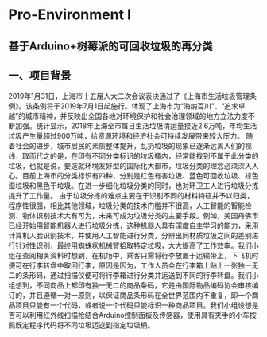# Pro-Environment I
## 基于Arduino+树莓派的**可回收垃圾的再分类**
## 一、项目背景
2019年1月31日，上海市十五届人大二次会议表决通过了《上海市生活垃圾管理条例》。该条例将于2019年7月1日起施行。体现了上海市为“海纳百川”、“追求卓越”的城市精神，并反映出全国各地对环境保护和社会治理领域的地方立法力度不断加强。统计显示，2018年上海全市每日生活垃圾清运量接近2.6万吨，年均生活垃圾产生量超过900万吨，给资源环境和经济社会可持续发展带来较大压力。
随着社会的进步，城市居民的素质整体提升，乱扔垃圾的现象已逐渐远离人们的视线，取而代之的是，在印有不同分类标识的垃圾桶内，经常能找到不属于此分类的垃圾，也就是说，要造就环境友好型的国际化大都市，垃圾分类的理念必须深入人心。目前上海市的分类标识有四种，分别是红色有害垃圾、蓝色可回收垃圾、棕色湿垃圾和黑色干垃圾。在进一步细化垃圾分类的同时，也对环卫工人进行垃圾分拣提升了工作量。
由于垃圾分拣的难点主要在于识别不同的材料特征并予以归类，程序性很强，相比其他领域，垃圾分类的技术门槛并不很高，人工智能的智能检测、物体识别技术大有可为，未来可成为垃圾分类的主要手段。例如，美国丹佛市已经开始用智能机器人进行垃圾分拣，这种机器人具有深度自主学习的能力，采用计算机人脸识别技术，并使用人工智能进行分类，分辨出同材质垃圾之间的差别进行针对性识别，最终用蜘蛛状机械臂拾取特定垃圾，大大提高了工作效率。我们小组在查阅相关资料时想到，在机场中，乘客只需将行李放置于运输带上，下飞机时便可在行李转盘中取回行李，原因是因为，工作人员会在行李箱上贴上一张独一无二的条形码，通过扫描仪便可将行李箱进行分类并运送到不同的行李转盘。我们小组想到，不同商品上都印有独一无二的商品条码，它是由国际物品编码协会审核编订的，并且遵循一对一原则，以保证商品条形码在全世界范围内不重复，即一个商品项目只能有一个代码，或者说一个代码只能标识一种商品项目。我们小组设想是否可以利用红外线扫描枪结合Arduino控制面板及传感器，使用具有夹手的小车按照既定程序代码将不同垃圾运送到指定垃圾桶。

